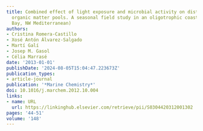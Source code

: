 ```yaml
---
title: Combined effect of light exposure and microbial activity on distinct dissolved
  organic matter pools. A seasonal field study in an oligotrophic coastal system (Blanes
  Bay, NW Mediterranean)
authors:
- Cristina Romera-Castillo
- Xosé Antón Álvarez-Salgado
- Martí Galí
- Josep M. Gasol
- Célia Marrasé
date: '2013-01-01'
publishDate: '2024-08-05T15:04:47.223673Z'
publication_types:
- article-journal
publication: '*Marine Chemistry*'
doi: 10.1016/j.marchem.2012.10.004
links:
- name: URL
  url: https://linkinghub.elsevier.com/retrieve/pii/S0304420312001302
pages: '44-51'
volume: '148'
---
```

